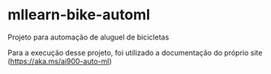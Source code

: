 # mllearn-bike-automl
Projeto para automação de aluguel de bicicletas

Para a execução desse projeto, foi utilizado a documentação do próprio site (https://aka.ms/ai900-auto-ml)

